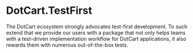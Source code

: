 # DotCart.TestFirst

The DotCart ecosystem strongly advocates test-first development. 
To such extend that we provide our users with a package that not 
only helps teams with a test-driven implementation workflow for 
DotCart applications, it also rewards them with numerous 
out-of-the-box tests.

